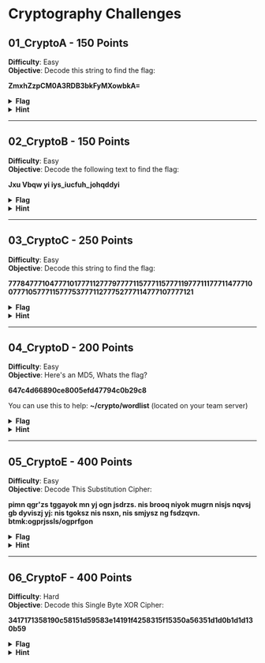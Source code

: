 # Cryptography Challenges

## 01_CryptoA - 150 Points  
**Difficulty**: Easy  
**Objective**: Decode this string to find the flag:

**ZmxhZzpCM0A3RDB3bkFyMXowbkA=**  
<details>
  <summary><strong>Flag</strong></summary>
	  B3@7D0wnAr1z0n@
</details>
<details>
  <summary><strong>Hint</strong></summary>
	  What encoding ends with <strong>=</strong>?
</details>

----------

## 02_CryptoB - 150 Points  
**Difficulty**: Easy  
**Objective**: Decode the following text to find the flag:

**Jxu Vbqw yi iys_iucfuh_johqddyi**  
<details>
  <summary><strong>Flag</strong></summary>
	  sic_semper_tyrannis
</details>
<details>
  <summary><strong>Hint</strong></summary>
	  Shift Cipher
</details>

----------

## 03_CryptoC - 250 Points  
**Difficulty**: Easy  
**Objective**: Decode this string to find the flag:

**77784777104777101777112777977771157771157771197771117771147771007771057771157775377711277752777114777107777121**  
<details>
  <summary><strong>Flag</strong></summary>
	  Thepasswordis5p4rky
</details>
<details>
  <summary><strong>Hint</strong></summary>
	  What has the highest frequency?
</details>

----------

## 04_CryptoD - 200 Points  
**Difficulty**: Easy  
**Objective**: Here's an MD5, Whats the flag?

<strong>647c4d66890ce8005efd47794c0b29c8</strong>

You can use this to help: <strong>~/crypto/wordlist</strong> (located on your team server)  
<details>
  <summary><strong>Flag</strong></summary>
	  westcampusisbestcampus
</details>
<details>
  <summary><strong>Hint</strong></summary>
	  John the Ripper
</details>

----------

## 05_CryptoE - 400 Points  
**Difficulty**: Easy  
**Objective**: Decode This Substitution Cipher:

**pimn qgr'zs tggayok mn yj ogn jsdrzs. nis brooq niyok mugrn nisjs nqvsj gb dyviszj yj: nis tgoksz nis nsxn, nis smjysz ng fsdzqvn. btmk:ogprjssls/ogprfgon**  
<details>
  <summary><strong>Flag</strong></summary>
	  nowuseeme/nowudont
</details>
<details>
  <summary><strong>Hint</strong></summary>
	  Paragraph is in english.

Look for common words / letters.
</details>

----------

## 06_CryptoF - 400 Points  
**Difficulty**: Hard  
**Objective**: Decode this Single Byte XOR Cipher:

**3417171358190c58151d59583e14191f4258315f15350a56351d1d0b1d1d130b59**  
<details>
  <summary><strong>Flag</strong></summary>
	  I'mMr.Meeseeks!
</details>
<details>
  <summary><strong>Hint</strong></summary>
	  Try different single character keys until you get something that looks like normal text.

Start with a lowercase letter
</details>
